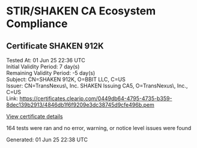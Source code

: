 # STIR/SHAKEN CA Ecosystem Compliance

## Certificate SHAKEN 912K

Tested At: 01 Jun 25 22:36 UTC\
Initial Validity Period: 7 day(s)\
Remaining Validity Period: -5 day(s)\
Subject: CN=SHAKEN 912K, O=BBIT LLC, C=US\
Issuer: CN=TransNexus\\, Inc. SHAKEN Issuing CA5, O=TransNexus\\, Inc., C=US\
Link: https://certificates.clearip.com/0449db64-4795-4735-b359-8dec139b2913/4846db1f6f9209e3dc38745d9cfe496b.pem

[View certificate details](https://x509.io/?cert=MIICyTCCAm6gAwIBAgIQZ8b%2Bjj7J7wOzYDergYGMRjAKBggqhkjOPQQDAjBWMQswCQYDVQQGEwJVUzEZMBcGA1UEChMQVHJhbnNOZXh1cywgSW5jLjEsMCoGA1UEAxMjVHJhbnNOZXh1cywgSW5jLiBTSEFLRU4gSXNzdWluZyBDQTUwHhcNMjUwNTIwMTQ1MzEzWhcNMjUwNTI3MTQ1MzEyWjA2MQswCQYDVQQGEwJVUzERMA8GA1UEChMIQkJJVCBMTEMxFDASBgNVBAMTC1NIQUtFTiA5MTJLMFkwEwYHKoZIzj0CAQYIKoZIzj0DAQcDQgAEBuR27VUZ6yBD29QKl1ONF4ehZTSDr2wVNBt380osrC7%2B7%2F3wklyv8KALZAfIi9m2qJmP5wYKpVlklH5qBgdSAqOCATwwggE4MAwGA1UdEwEB%2FwQCMAAwDgYDVR0PAQH%2FBAQDAgeAMB0GA1UdDgQWBBQivIFJbAgPSdb7TNnTDRKjDD08iDAfBgNVHSMEGDAWgBTaALOH%2BII%2Fv7oiomRjtfYvzI51yjAXBgNVHSAEEDAOMAwGCmCGSAGG%2FwkBAQQwgaYGA1UdHwSBnjCBmzCBmKA6oDiGNmh0dHBzOi8vYXV0aGVudGljYXRlLWFwaS5pY29uZWN0aXYuY29tL2Rvd25sb2FkL3YxL2NybKJapFgwVjEUMBIGA1UEBwwLQnJpZGdld2F0ZXIxCzAJBgNVBAgMAk5KMRMwEQYDVQQDDApTVEktUEEgQ1JMMQswCQYDVQQGEwJVUzEPMA0GA1UECgwGU1RJLVBBMBYGCCsGAQUFBwEaBAowCKAGFgQ5MTJLMAoGCCqGSM49BAMCA0kAMEYCIQDQygvpHTpX48I2mY%2BS1bMcMIHvvezhyjbuJyS0ipIMIgIhALhOj8rmrGJQQdbwa5EUOdIFMZ61xLTvmzEb244L%2Fl2A)

164 tests were ran and no error, warning, or notice level issues were found


Generated: 01 Jun 25 22:38 UTC